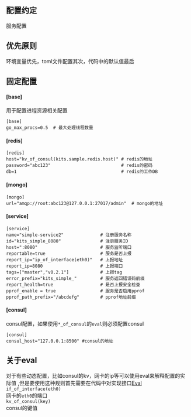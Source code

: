 配置约定
------
服务配置

优先原则
------
环境变量优先，toml文件配置其次，代码中的默认值最后

固定配置
-------
#### [base]  
用于配置进程资源相关配置  
```
[base]
go_max_procs=0.5  # 最大处理线程数量
```

#### [redis]
```
[redis]
host="kv_of_consul(kits.sample.redis.host)" # redis的地址
password="abc123"                           # redis的密码
db=1                                        # redis的工作DB
```
#### [mongo]
```
[mongo]
url="amqp://root:abc123@127.0.0.1:27017/admin"  # mongo的地址
```

#### [service]
```
[service]
name="simple-service2"              # 注册服务名称
id="kits_simple_8080"               # 注册服务ID
host=":8080"                        # 服务监听端口
reportable=true                     # 服务是否上报
report_ip="ip_of_interface(eth0)"   # 上报地址
report_ip=8080                      # 上报端口
tags=["master","v0.2.1"]            # 上报tag
error_prefix="kits_simple_"         # 服务返回错误码前缀
report_health=true                  # 是否上报安全检查
pprof_enable = true                 # 服务是否启用pprof
pprof_path_prefix="/abcdefg"        # pprof地址前缀
```

#### [consul]
consul配置，如果使用`*_of_consul`的`eval`则必须配置consul
```
[consul]
consul_host="127.0.0.1:8500" #consul的地址
```


关于eval
----
对于有些动态配置，比如consul的kv，网卡的ip等可以使用eval来解释配置的实际值
,但是要使用这种规则首先需要在代码中对实现接口[Eval](https://github.com/lvhuat/kits/blob/master/pkgs/eval/eval.go#L4)  
`if_of_interface(eth0)`  
网卡的`eth0`的端口  
`kv_of_consul(key)`  
consul的键值